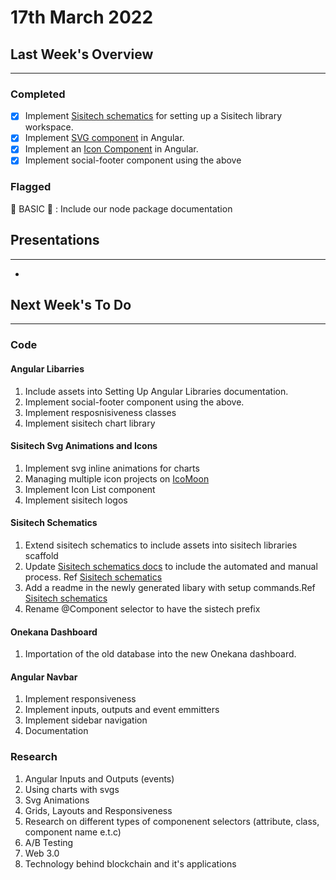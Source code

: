 # 17th March 2022

## Last Week's Overview
---
### **Completed**

- [x] Implement [Sisitech schematics](http://npm.request.africa/-/web/detail/@sisitech/schematics) for setting up a Sisitech library workspace.
- [x] Implement [SVG component](http://npm.request.africa/-/web/detail/@sisitech/svg) in Angular.
- [x] Implement an [Icon Component](http://npm.request.africa/-/web/detail/@sisitech/icons) in Angular.
- [x] Implement social-footer component using the above

### **Flagged**

🚩 BASIC 🚩 : Include our node package documentation  


## Presentations
---
- 


## Next Week's To Do
---
### **Code**
#### Angular Libarries
1. Include assets into Setting Up Angular Libraries documentation.
2. Implement social-footer component using the above.
3. Implement resposnisiveness classes
4. Implement sisitech chart library

#### Sisitech Svg Animations and Icons
1. Implement svg inline animations for charts
2. Managing multiple icon projects on [IcoMoon](https://icomoon.io/)
3. Implement Icon List component
4. Implement sisitech logos

#### Sisitech Schematics
1. Extend sisitech schematics to include assets into sisitech libraries scaffold
2. Update [Sisitech schematics docs](../../Server%20Admin/angular%20library.md) to include the automated and manual process. Ref [Sisitech schematics](http://npm.request.africa/-/web/detail/@sisitech/schematics)
3. Add a readme in the newly generated libary with setup commands.Ref [Sisitech schematics](http://npm.request.africa/-/web/detail/@sisitech/schematics)
4. Rename @Component selector to have the sistech prefix

#### Onekana Dashboard
1. Importation of the old database into the new Onekana dashboard. 

#### Angular Navbar
1. Implement responsiveness
2. Implement inputs, outputs and event emmitters
3. Implement sidebar navigation
4. Documentation

### **Research**

1. Angular Inputs and Outputs (events)
2. Using charts with svgs
3. Svg Animations
4. Grids, Layouts and Responsiveness
5. Research on different types of componenent selectors (attribute, class, component name e.t.c)
6. A/B Testing
7. Web 3.0
8. Technology behind blockchain and it's applications

